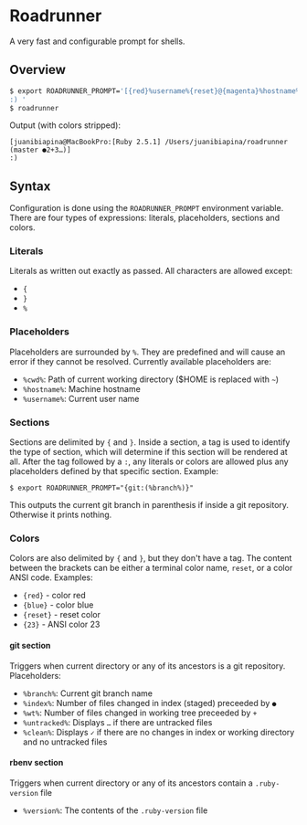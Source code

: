 # Roadrunner

A very fast and configurable prompt for shells.

## Overview

```sh
$ export ROADRUNNER_PROMPT='[{red}%username%{reset}@{magenta}%hostname%{reset}:{rbenv:{green}[Ruby %version%] }{blue}%cwd%{reset}{git: ({magenta}%branch% {green}%index%{red}%wt%{reset}%untracked%{green}%clean%{reset})}{reset}]
:) '
$ roadrunner
```

Output (with colors stripped):

```
[juanibiapina@MacBookPro:[Ruby 2.5.1] /Users/juanibiapina/roadrunner (master ●2+3…)]
:) 
```

## Syntax

Configuration is done using the `ROADRUNNER_PROMPT` environment variable. There
are four types of expressions: literals, placeholders, sections and colors.

### Literals

Literals as written out exactly as passed. All characters are allowed except:

- `{`
- `}`
- `%`

### Placeholders

Placeholders are surrounded by `%`. They are predefined and will cause an error
if they cannot be resolved. Currently available placeholders are:

- `%cwd%`: Path of current working directory ($HOME is replaced with `~`)
- `%hostname%`: Machine hostname
- `%username%`: Current user name

### Sections

Sections are delimited by `{` and `}`. Inside a section, a tag is used to
identify the type of section, which will determine if this section will be
rendered at all. After the tag followed by a `:`, any literals or colors are
allowed plus any placeholders defined by that specific section. Example:

```
$ export ROADRUNNER_PROMPT="{git:(%branch%)}"
```

This outputs the current git branch in parenthesis if inside a git repository.
Otherwise it prints nothing.

### Colors

Colors are also delimited by `{` and `}`, but they don't have a tag. The
content between the brackets can be either a terminal color name, `reset`, or a
color ANSI code. Examples:

- `{red}` - color red
- `{blue}` - color blue
- `{reset}` - reset color
- `{23}` - ANSI color 23

#### git section

Triggers when current directory or any of its ancestors is a git repository.
Placeholders:

- `%branch%`: Current git branch name
- `%index%`: Number of files changed in index (staged) preceeded by `●`
- `%wt%`: Number of files changed in working tree preceeded by `+`
- `%untracked%`: Displays `…` if there are untracked files
- `%clean%`: Displays `✓` if there are no changes in index or working directory and no untracked files

#### rbenv section

Triggers when current directory or any of its ancestors contain a
`.ruby-version` file

- `%version%`: The contents of the `.ruby-version` file
